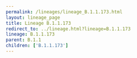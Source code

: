 ```yaml
---
permalink: /lineages/lineage_B.1.1.173.html
layout: lineage_page
title: Lineage B.1.1.173
redirect_to: ../lineage.html?lineage=B.1.1.173
lineage: B.1.1.173
parent: B.1.1
children: ['B.1.1.173']
---
```

